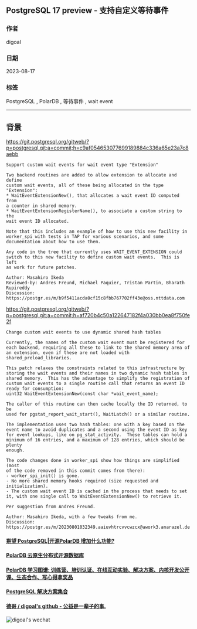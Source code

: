 ## PostgreSQL 17 preview - 支持自定义等待事件  
                                                                                                                                      
### 作者                                                                                                                
digoal                                                                                                                
                                                                                                                
### 日期                                                                                                                
2023-08-17                                                                                                            
                                                                                                      
### 标签                                                                                                                
PostgreSQL , PolarDB , 等待事件 , wait event                  
                                                                                                                
----                                                                                                                
                                                                                                                
## 背景     
https://git.postgresql.org/gitweb/?p=postgresql.git;a=commit;h=c9af054653077699189884c336a65e23a7c8aebb  
  
```  
Support custom wait events for wait event type "Extension"  
  
Two backend routines are added to allow extension to allocate and define  
custom wait events, all of these being allocated in the type  
"Extension":  
* WaitEventExtensionNew(), that allocates a wait event ID computed from  
a counter in shared memory.  
* WaitEventExtensionRegisterName(), to associate a custom string to the  
wait event ID allocated.  
  
Note that this includes an example of how to use this new facility in  
worker_spi with tests in TAP for various scenarios, and some  
documentation about how to use them.  
  
Any code in the tree that currently uses WAIT_EVENT_EXTENSION could  
switch to this new facility to define custom wait events.  This is left  
as work for future patches.  
  
Author: Masahiro Ikeda  
Reviewed-by: Andres Freund, Michael Paquier, Tristan Partin, Bharath  
Rupireddy  
Discussion: https://postgr.es/m/b9f5411acda0cf15c8fbb767702ff43e@oss.nttdata.com  
```  
  
https://git.postgresql.org/gitweb/?p=postgresql.git;a=commit;h=af720b4c50a122647182f4a030bb0ea8f750fe2f  
  
```  
Change custom wait events to use dynamic shared hash tables  
  
Currently, the names of the custom wait event must be registered for  
each backend, requiring all these to link to the shared memory area of  
an extension, even if these are not loaded with  
shared_preload_libraries.  
  
This patch relaxes the constraints related to this infrastructure by  
storing the wait events and their names in two dynamic hash tables in  
shared memory.  This has the advantage to simplify the registration of  
custom wait events to a single routine call that returns an event ID  
ready for consumption:  
uint32 WaitEventExtensionNew(const char *wait_event_name);  
  
The caller of this routine can then cache locally the ID returned, to be  
used for pgstat_report_wait_start(), WaitLatch() or a similar routine.  
  
The implementation uses two hash tables: one with a key based on the  
event name to avoid duplicates and a second using the event ID as key  
for event lookups, like on pg_stat_activity.  These tables can hold a  
minimum of 16 entries, and a maximum of 128 entries, which should be plenty  
enough.  
  
The code changes done in worker_spi show how things are simplified (most  
of the code removed in this commit comes from there):  
- worker_spi_init() is gone.  
- No more shared memory hooks required (size requested and  
initialization).  
- The custom wait event ID is cached in the process that needs to set  
it, with one single call to WaitEventExtensionNew() to retrieve it.  
  
Per suggestion from Andres Freund.  
  
Author: Masahiro Ikeda, with a few tweaks from me.  
Discussion: https://postgr.es/m/20230801032349.aaiuvhtrcvvcwzcx@awork3.anarazel.de  
```  
    
  
#### [期望 PostgreSQL|开源PolarDB 增加什么功能?](https://github.com/digoal/blog/issues/76 "269ac3d1c492e938c0191101c7238216")
  
  
#### [PolarDB 云原生分布式开源数据库](https://github.com/ApsaraDB "57258f76c37864c6e6d23383d05714ea")
  
  
#### [PolarDB 学习图谱: 训练营、培训认证、在线互动实验、解决方案、内核开发公开课、生态合作、写心得拿奖品](https://www.aliyun.com/database/openpolardb/activity "8642f60e04ed0c814bf9cb9677976bd4")
  
  
#### [PostgreSQL 解决方案集合](../201706/20170601_02.md "40cff096e9ed7122c512b35d8561d9c8")
  
  
#### [德哥 / digoal's github - 公益是一辈子的事.](https://github.com/digoal/blog/blob/master/README.md "22709685feb7cab07d30f30387f0a9ae")
  
  
![digoal's wechat](../pic/digoal_weixin.jpg "f7ad92eeba24523fd47a6e1a0e691b59")
  

